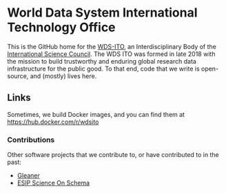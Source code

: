 # World Data System International Technology Office

This is the GitHub home for the [WDS-ITO](https://wds-ito.org), an Interdisciplinary Body of the [International Science Council](https://council.science/). The WDS ITO was formed in late 2018 with the mission to build trustworthy and enduring global research data infrastructure for the public good. To that end, code that we write is open-source, and (mostly) lives here.

## Links
Sometimes, we build Docker images, and you can find them at https://hub.docker.com/r/wdsito

### Contributions
Other software projects that we contribute to, or have contributed to in the past:
- [Gleaner](https://github.com/gleanerio/)
- [ESIP Science On Schema](https://github.com/ESIPFed/science-on-schema.org/)
